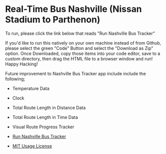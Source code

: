 # Real-Time Bus Nashville (Nissan Stadium to Parthenon)

To run, please click the link below that reads "Run Nashville Bus Tracker"

If you'd like to run this natively on your own machine instead of from Github, please select the green "Code" Button and select the "Download as Zip" option. Once Downloaded, copy those items into your code editor, save to a custom directory, then drag the HTML file to a browser window and run!
Happy Hacking!


Future improvement to Nashville Bus Tracker app include include the following;


 - Temperature Data
 - Clock
 - Total Route Length in Distance Data
 - Total Route Length in Time Data
 - Visual Route Progress Tracker

- <a href="https://jsdavis92.github.io/Real-Time-Bus-Nashville/">Run Nashville Bus Tracker</a>
- <a href="https://github.com/jsdavis92/Real-Time-Bus-Nashville/files/10047360/LICENSE-MIT.txt">MIT Usage License</a>

